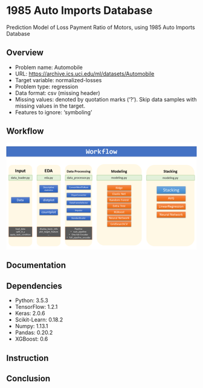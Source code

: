# 1985 Auto Imports Database
Prediction Model of Loss Payment Ratio of Motors, using 1985 Auto Imports Database

## Overview
* Problem name: Automobile
* URL: https://archive.ics.uci.edu/ml/datasets/Automobile
* Target variable: normalized-losses
* Problem type: regression
* Data format: csv (missing header)
* Missing values: denoted by quotation marks (‘?’). Skip data samples with missing values in the
target.
* Features to ignore: ‘symboling’

## Workflow
<img src="./figure/workflow.png" alt="WorkFlow" align="center" width="900px"/>

## Documentation

## Dependencies
* Python: 3.5.3
* TensorFlow: 1.2.1
* Keras: 2.0.6
* Scikit-Learn: 0.18.2
* Numpy: 1.13.1
* Pandas: 0.20.2
* XGBoost: 0.6

## Instruction

## Conclusion
